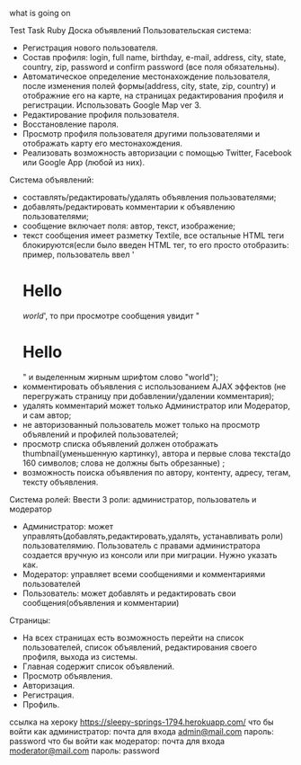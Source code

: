 what is going on


Test Task Ruby
Доска объявлений
Пользовательская система:
- Регистрация нового пользователя.
- Состав профиля: login, full name, birthday, e-mail, address, city, state, country, zip, password и confirm password (все поля обязательны).
- Автоматическое определение местонахождение пользователя, после изменения полей формы(address, city, state, zip, country) и отображние его на карте, на страницах редактирования профиля и регистрации. Использовать Google Map ver 3.
- Редактирование профиля пользователя.
- Восстановление пароля.
- Просмотр профиля пользователя другими пользователями и отображать карту его местонахождения.
- Реализовать возможность авторизации с помощью Twitter, Facebook или Google App (любой из них).

Система объявлений:
- составлять/редактировать/удалять объявления пользователями;
- добавлять/редактировать комментарии к объявлению пользователями;
- сообщение включает поля: автор, текст, изображение;
- текст сообщения имеет разметку Textile, все остальные HTML теги блокируются(если было введен HTML тег, то его просто отобразить: пример, пользователь ввел '<h1>Hello</h1> *world*', то при просмотре сообщения увидит "<h1>Hello</h1>" и выделенным жирным шрифтом слово "world");
- комментировать объявления с использованием AJAX эффектов (не перегружать страницу при добавлении/удалении комментария);
- удалять комментарий может только Администратор или Модератор, и сам автор;
- не авторизованный пользователь может только на просмотр объявлений и профилей пользователей;
- просмотр списка объявлений должен отображать thumbnail(уменьшенную картинку), автора и первые слова текста(до 160 символов; слова не должны быть обрезанные) ;
- возможность поиска объявления по автору, контенту, адресу, тегам, тексту объявления.

Система ролей:
    Ввести 3 роли: администратор, пользователь и модератор
- Администратор: может управлять(добавлять,редактировать,удалять, устанавливать роли) пользователямию. Пользователь с правами администратора создается вручную из консоли или при миграции. Нужно указать как.
- Модератор: управляет всеми сообщениями и комментариями пользователей
- Пользователь: может добавлять и редактировать свои сообщения(объявления и комментарии)

Страницы:
- На всех страницах есть возможность перейти на список пользователей, список объявлений, редактирования своего профиля, выхода из системы.
- Главная содержит список объявлений.
- Просмотр объявления.
- Авторизация.
- Регистрация.
- Профиль.

ссылка на хероку https://sleepy-springs-1794.herokuapp.com/
что бы войти как администратор: почта для входа admin@mail.com  пароль: password
что бы войти как модератор: почта для входа moderator@mail.com пароль: password

